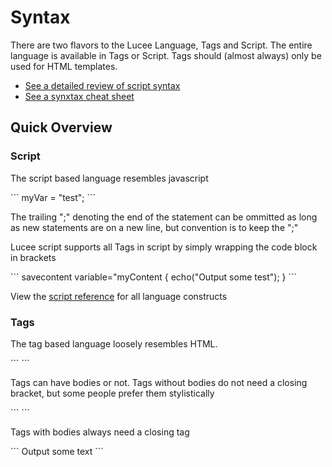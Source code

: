 # Syntax

There are two flavors to the Lucee Language, Tags and Script. The entire language is available in Tags or Script. Tags should (almost always) only be used for HTML templates.

* [See a detailed review of script syntax ](https://github.com/adamcameron/cfscript/blob/master/cfscript.md)
* [See a synxtax cheat sheet](https://rorylaitila.gitbooks.io/lucee/content/script_cheat_sheet.html)

## Quick Overview

### Script
The script based language resembles javascript 

<script src="https://gist.github.com/roryl/5817942eccef2bad2281.js?file=setting_a_variable.cfm"></script>

<noscript>
```
myVar = "test";
```
</noscript>

The trailing ";" denoting the end of the statement can be ommitted as long as new statements are on a new line, but convention is to keep the ";"

Lucee script supports all Tags in script by simply wrapping the code block in brackets

<script src="https://gist.github.com/roryl/5817942eccef2bad2281.js?file=script_tags.cfm"></script>

<noscript>
```
savecontent variable="myContent {
  echo("Output some test");
}
```
</noscript>

View the [script reference](script_reference.html) for all language constructs

### Tags 

The tag based language loosely resembles HTML.

<script src="https://gist.github.com/roryl/5817942eccef2bad2281.js?file=setting_a_variable_tag.cfm"></script>

<noscript>
```
<cfset myVar = "test">
```
</noscript>

Tags can have bodies or not. Tags without bodies do not need a closing bracket, but some people prefer them stylistically 

<script src="https://gist.github.com/roryl/5817942eccef2bad2281.js?file=optional_closing.cfm"></script>

<noscript>
```
<cfset myVar = "test" />
```
</noscript>

Tags with bodies always need a closing tag

<script src="https://gist.github.com/roryl/5817942eccef2bad2281.js?file=closing_tag_bodies.cfm"></script>

<noscript>
```
<cfsavecontent variable="myContent">
  Output some text
</cfsavecontent>
```
</noscript>


